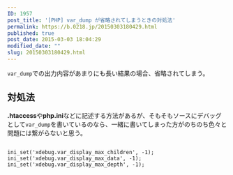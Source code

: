 ```yaml
---
ID: 1957
post_title: '[PHP] var_dump が省略されてしまうときの対処法'
permalink: https://b.0218.jp/20150303180429.html
published: true
post_date: 2015-03-03 18:04:29
modified_date: ""
slug: 20150303180429.html
---
```

<code>var_dump</code>での出力内容があまりにも長い結果の場合、省略されてしまう。
<!--more-->
<h2>対処法</h2>
<b>.htaccess</b>や<b>php.ini</b>などに記述する方法があるが、そもそもソースにデバッグとして<code>var_dump</code>を書いているのなら、一緒に書いてしまった方がのちのち色々と問題には繋がらないと思う。
<pre class="language-php"><code>
ini_set('xdebug.var_display_max_children', -1);
ini_set('xdebug.var_display_max_data', -1);
ini_set('xdebug.var_display_max_depth', -1);</code></pre>